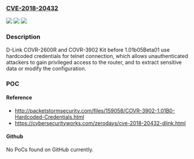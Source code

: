 ### [CVE-2018-20432](https://cve.mitre.org/cgi-bin/cvename.cgi?name=CVE-2018-20432)
![](https://img.shields.io/static/v1?label=Product&message=n%2Fa&color=blue)
![](https://img.shields.io/static/v1?label=Version&message=n%2Fa&color=blue)
![](https://img.shields.io/static/v1?label=Vulnerability&message=n%2Fa&color=brighgreen)

### Description

D-Link COVR-2600R and COVR-3902 Kit before 1.01b05Beta01 use hardcoded credentials for telnet connection, which allows unauthenticated attackers to gain privileged access to the router, and to extract sensitive data or modify the configuration.

### POC

#### Reference
- http://packetstormsecurity.com/files/159058/COVR-3902-1.01B0-Hardcoded-Credentials.html
- https://cybersecurityworks.com/zerodays/cve-2018-20432-dlink.html

#### Github
No PoCs found on GitHub currently.


